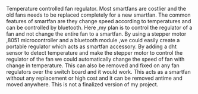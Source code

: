 Temperature controlled fan regulator.
Most smartfans are costlier and the old fans needs to be replaced completely for a new smartfan.
The common features of smartfan are they change speed according to temperatures and can be controlled by bluetooth.
Here ,my plan is to control the regulator of a fan and not change the entire fan to a smartfan.
By using a stepper motor ,8051 microcontroller and a bluetooth module ,we could easily create a portable regulator which acts as smartfan accessory.
By adding a dht sensor to detect temperature and make the stepper motor to control the regulator of the fan we could automatically change the speed of fan with change in temperature.
This can also be removed and fixed on any fan regulators over the switch board and it would work.
This acts as a smartfan without any replacement or high cost and it can be removed antime and moved anywhere.
This is not a finalized version of my project.
